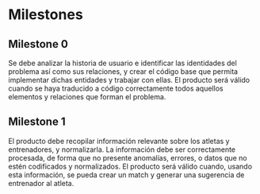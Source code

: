 
# Milestones

## Milestone 0 

Se debe analizar la historia de usuario e identificar las identidades del problema así como sus relaciones, y crear el código base que permita implementar dichas entidades y trabajar con ellas. El producto será válido cuando se haya traducido a código correctamente todos aquellos elementos y relaciones que forman el problema.


## Milestone 1 

El producto debe recopilar información relevante sobre los atletas y entrenadores, y normalizarla. La información debe ser correctamente procesada, de forma que no presente anomalías, errores, o datos que no estén codificados y normalizados. El producto será válido cuando, usando esta información, se pueda crear un match y generar una sugerencia de entrenador al atleta.






